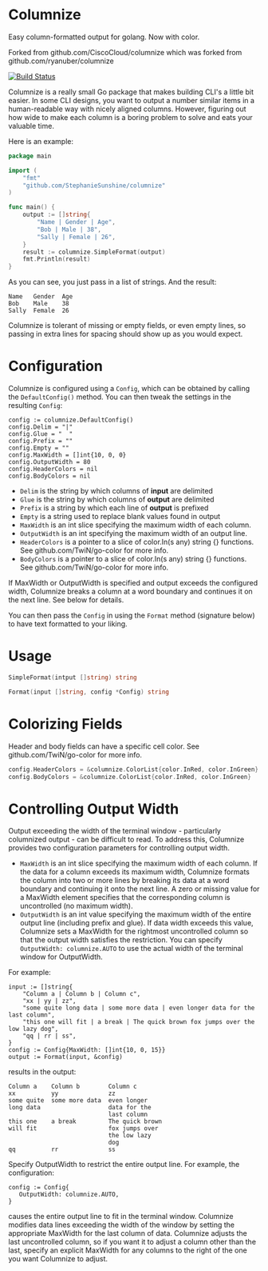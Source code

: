 Columnize
=========

Easy column-formatted output for golang. Now with color.

Forked from github.com/CiscoCloud/columnize which was forked from github.com/ryanuber/columnize

[![Build Status](https://travis-ci.org/ryanuber/columnize.svg)](https://travis-ci.org/ryanuber/columnize)

Columnize is a really small Go package that makes building CLI's a little bit
easier. In some CLI designs, you want to output a number similar items in a
human-readable way with nicely aligned columns. However, figuring out how wide
to make each column is a boring problem to solve and eats your valuable time.

Here is an example:

```go
package main

import (
    "fmt"
    "github.com/StephanieSunshine/columnize"
)

func main() {
    output := []string{
        "Name | Gender | Age",
        "Bob | Male | 38",
        "Sally | Female | 26",
    }
    result := columnize.SimpleFormat(output)
    fmt.Println(result)
}
```

As you can see, you just pass in a list of strings. And the result:

```
Name   Gender  Age
Bob    Male    38
Sally  Female  26
```

Columnize is tolerant of missing or empty fields, or even empty lines, so
passing in extra lines for spacing should show up as you would expect.

Configuration
=============

Columnize is configured using a `Config`, which can be obtained by calling the
`DefaultConfig()` method. You can then tweak the settings in the resulting
`Config`:

```
config := columnize.DefaultConfig()
config.Delim = "|"
config.Glue = "  "
config.Prefix = ""
config.Empty = ""
config.MaxWidth = []int{10, 0, 0}
config.OutputWidth = 80
config.HeaderColors = nil
config.BodyColors = nil
```

* `Delim` is the string by which columns of **input** are delimited
* `Glue` is the string by which columns of **output** are delimited
* `Prefix` is a string by which each line of **output** is prefixed
* `Empty` is a string used to replace blank values found in output
* `MaxWidth` is an int slice specifying the maximum width of each column.
* `OutputWidth` is an int specifying the maximum width of an output line.
* `HeaderColors` is a pointer to a slice of color.In<Color>(s any) string {} functions. See github.com/TwiN/go-color for more info.
* `BodyColors` is a pointer to a slice of color.In<Color>(s any) string {} functions. See github.com/TwiN/go-color for more info.

If MaxWidth or OutputWidth is specified and output exceeds the configured width, Columnize breaks a column at a word boundary and continues it on the next line. See below for details.

You can then pass the `Config` in using the `Format` method (signature below) to
have text formatted to your liking.

Usage
=====

```go
SimpleFormat(intput []string) string

Format(input []string, config *Config) string
```

Colorizing Fields
=================

Header and body fields can have a specific cell color. See github.com/TwiN/go-color for more info.

```go
config.HeaderColors = &columnize.ColorList{color.InRed, color.InGreen}
config.BodyColors = &columnize.ColorList{color.InRed, color.InGreen}

```

Controlling Output Width
========================

Output exceeding the width of the terminal window - particularly columnized output - can be difficult to read.  To address this, Columnize provides two configuration parameters for controlling output width.

* `MaxWidth` is an int slice specifying the maximum width of each column.  If the data for a column exceeds its maximum width, Columnize formats the column into two or more lines by breaking its data at a word boundary and continuing it onto the next line.  A zero or missing value for a MaxWidth element specifies that the corresponding column is uncontrolled (no maximum width).
* `OutputWidth` is an int value specifying the maximum width of the entire output line (including prefix and glue).  If data width exceeds this value, Columnize sets a MaxWidth for the rightmost uncontrolled column so that the output width satisfies the restriction.  You can specify `OutputWidth: columnize.AUTO` to use the actual width of the terminal window for OutputWidth.

For example:

    input := []string{
		"Column a | Column b | Column c",
		"xx | yy | zz",
		"some quite long data | some more data | even longer data for the last column",
		"this one will fit | a break | The quick brown fox jumps over the low lazy dog",
		"qq | rr | ss",
	}
	config := Config{MaxWidth: []int{10, 0, 15}}
	output := Format(input, &config)

results in the output:

    Column a    Column b        Column c
    xx          yy              zz
    some quite  some more data  even longer
    long data                   data for the
                                last column
    this one    a break         The quick brown
    will fit                    fox jumps over
                                the low lazy
                                dog
    qq          rr              ss

Specify OutputWidth to restrict the entire output line.  For example, the configuration:

    config := Config{
       OutputWidth: columnize.AUTO,
    }

causes the entire output line to fit in the terminal window.  Columnize modifies data lines exceeding the width of the window by setting the appropriate MaxWidth for the last column  of data.  Columnize adjusts the last uncontrolled column, so if you want it to adjust a column other than the last, specify an explicit MaxWidth for any columns to the right of the one you want Columnize to adjust.

